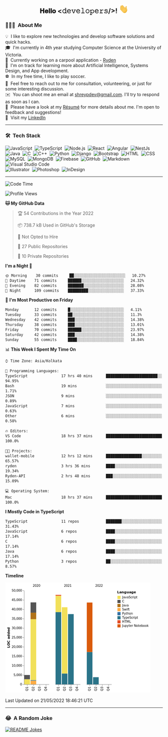 <div align="center">
<h2> 𝐇𝐞𝐥𝐥𝐨 <𝚍𝚎𝚟𝚎𝚕𝚘𝚙𝚎𝚛𝚜/>! <img src="https://github.com/ABSphreak/ABSphreak/blob/master/gifs/Hi.gif" width="30px"></h2>
</div>

### 👨🏽‍💻 &nbsp;About Me

💡 &nbsp;I like to explore new technologies and develop software solutions and quick hacks.\
🎓 &nbsp;I'm currently in 4th year studying Computer Science at the University of Victoria.\
🚧 &nbsp;Currently working on a carpool application - [Ryden](https://github.com/ryden-team)\
🌱 &nbsp;I'm on track for learning more about Artificial Intelligence, Systems Design, and App development.\
⚽️ &nbsp;In my free time, I like to play soccer.\
💬 &nbsp;Feel free to reach out to me for consultation, volunteering, or just for some interesting discussion.\
✉️ &nbsp;You can shoot me an email at shreypdev@gmail.com. I'll try to respond as soon as I can.\
📄 &nbsp;Please have a look at my [Résumé](https://www.shreypdev.com/docs/Resume.pdf) for more details about me. I'm open to feedback and suggestions!\
👔 &nbsp;Visit my [LinkedIn](https://www.linkedin.com/in/shrey-p-a61a6b95/)

---
### 🛠 &nbsp;Tech Stack
![JavaScript](https://img.shields.io/badge/-JavaScript-05122A?style=flat&logo=javascript)&nbsp;
![TypeScript](https://img.shields.io/badge/-TypeScript-05122A?style=flat&logo=typescript)&nbsp;
![Node.js](https://img.shields.io/badge/-Node.js-05122A?style=flat&logo=node.js)&nbsp;
![React](https://img.shields.io/badge/-React-05122A?style=flat&logo=react)&nbsp;
![Angular](https://img.shields.io/badge/-Angular-05122A?style=flat&logo=angular&logoColor=red)&nbsp;
![NestJs](https://img.shields.io/badge/-NestJs-05122A?style=flat&logo=nestjs&logoColor=e93333)\
![Java](https://img.shields.io/badge/-Java-05122A?style=flat&logo=Java&logoColor=FFA518)&nbsp;
![C](https://img.shields.io/badge/-C-05122A?style=flat&logo=C&logoColor=A8B9CC)&nbsp;
![C++](https://img.shields.io/badge/-C++-05122A?style=flat&logo=C%2B%2B&logoColor=00599C)&nbsp;
![Python](https://img.shields.io/badge/-Python-05122A?style=flat&logo=python)&nbsp;
![Django](https://img.shields.io/badge/-Django-05122A?style=flat&logo=django&logoColor=092E20)&nbsp;
![Bootstrap](https://img.shields.io/badge/-Bootstrap-05122A?style=flat&logo=bootstrap&logoColor=563D7C)&nbsp;
![HTML](https://img.shields.io/badge/-HTML-05122A?style=flat&logo=HTML5)&nbsp;
![CSS](https://img.shields.io/badge/-CSS-05122A?style=flat&logo=CSS3&logoColor=1572B6)\
![MySQL](https://img.shields.io/badge/-MySQL-05122A?style=flat&logo=mysql)&nbsp;
![MongoDB](https://img.shields.io/badge/-MongoDB-05122A?style=flat&logo=mongodb)&nbsp;
![Firebase](https://img.shields.io/badge/-Firebase-05122A?style=flat&logo=firebase)&nbsp;
![GitHub](https://img.shields.io/badge/-GitHub-05122A?style=flat&logo=github)&nbsp;
![Markdown](https://img.shields.io/badge/-Markdown-05122A?style=flat&logo=markdown)&nbsp;
![Visual Studio Code](https://img.shields.io/badge/-Visual%20Studio%20Code-05122A?style=flat&logo=visual-studio-code&logoColor=007ACC)\
![Illustrator](https://img.shields.io/badge/-Illustrator-05122A?style=flat&logo=adobe-illustrator)&nbsp;
![Photoshop](https://img.shields.io/badge/-Photoshop-05122A?style=flat&logo=adobe-photoshop)&nbsp;
![InDesign](https://img.shields.io/badge/-InDesign-05122A?style=flat&logo=adobe-indesign)

---
<!--START_SECTION:waka-->
![Code Time](http://img.shields.io/badge/Code%20Time-0%20secs-blue)

![Profile Views](http://img.shields.io/badge/Profile%20Views-0-blue)

**🐱 My GitHub Data** 

> 🏆 54 Contributions in the Year 2022
 > 
> 📦 738.7 kB Used in GitHub's Storage 
 > 
> 🚫 Not Opted to Hire
 > 
> 📜 27 Public Repositories 
 > 
> 🔑 10 Private Repositories  
 > 
**I'm a Night 🦉** 

```text
🌞 Morning    30 commits     ██░░░░░░░░░░░░░░░░░░░░░░░   10.27% 
🌆 Daytime    71 commits     ██████░░░░░░░░░░░░░░░░░░░   24.32% 
🌃 Evening    82 commits     ███████░░░░░░░░░░░░░░░░░░   28.08% 
🌙 Night      109 commits    █████████░░░░░░░░░░░░░░░░   37.33%

```
📅 **I'm Most Productive on Friday** 

```text
Monday       12 commits     █░░░░░░░░░░░░░░░░░░░░░░░░   4.11% 
Tuesday      33 commits     ██░░░░░░░░░░░░░░░░░░░░░░░   11.3% 
Wednesday    42 commits     ███░░░░░░░░░░░░░░░░░░░░░░   14.38% 
Thursday     38 commits     ███░░░░░░░░░░░░░░░░░░░░░░   13.01% 
Friday       70 commits     ██████░░░░░░░░░░░░░░░░░░░   23.97% 
Saturday     42 commits     ███░░░░░░░░░░░░░░░░░░░░░░   14.38% 
Sunday       55 commits     ████░░░░░░░░░░░░░░░░░░░░░   18.84%

```


📊 **This Week I Spent My Time On** 

```text
⌚︎ Time Zone: Asia/Kolkata

💬 Programming Languages: 
TypeScript               17 hrs 40 mins      ███████████████████████░░   94.95% 
Bash                     19 mins             ░░░░░░░░░░░░░░░░░░░░░░░░░   1.71% 
JSON                     9 mins              ░░░░░░░░░░░░░░░░░░░░░░░░░   0.89% 
JavaScript               7 mins              ░░░░░░░░░░░░░░░░░░░░░░░░░   0.63% 
Other                    6 mins              ░░░░░░░░░░░░░░░░░░░░░░░░░   0.58%

🔥 Editors: 
VS Code                  18 hrs 37 mins      █████████████████████████   100.0%

🐱‍💻 Projects: 
wallet-mobile            12 hrs 12 mins      ████████████████░░░░░░░░░   65.57% 
ryden                    3 hrs 36 mins       ████░░░░░░░░░░░░░░░░░░░░░   19.34% 
Ryden-API                2 hrs 48 mins       ███░░░░░░░░░░░░░░░░░░░░░░   15.09%

💻 Operating System: 
Mac                      18 hrs 37 mins      █████████████████████████   100.0%

```

**I Mostly Code in TypeScript** 

```text
TypeScript               11 repos            ███████░░░░░░░░░░░░░░░░░░   31.43% 
JavaScript               6 repos             ████░░░░░░░░░░░░░░░░░░░░░   17.14% 
C                        6 repos             ████░░░░░░░░░░░░░░░░░░░░░   17.14% 
Java                     6 repos             ████░░░░░░░░░░░░░░░░░░░░░   17.14% 
Python                   3 repos             ██░░░░░░░░░░░░░░░░░░░░░░░   8.57%

```


**Timeline**

![Chart not found](https://raw.githubusercontent.com/shreypdev/shreypdev/master/charts/bar_graph.png) 


 Last Updated on 21/05/2022 18:46:21 UTC
<!--END_SECTION:waka-->

---
### 😂 &nbsp;A Random Joke
<a href="https://readme-jokes.vercel.app"><img align="center" src="https://readme-jokes.vercel.app/api" alt="README Jokes"></a>
